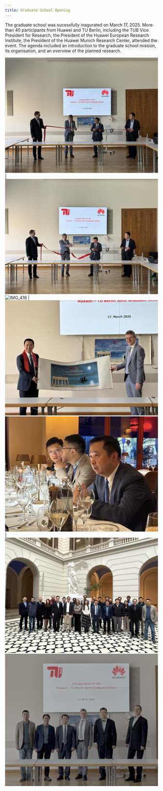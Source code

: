 ```yaml
---
title: Graduate School Opening
---
```


The graduate school was sucessfully inagurated on March 17, 2025. More than 40 participants from Huawei and TU Berlin, including the TUB Vice President for Research, the President of the Huawei European Research Institute, the President of the Huawei Munich Research Center, attended the event. The agenda included an introduction to the graduate school mission, its organisation, and an overview of the planned research.

![IMG_1384](img/opening/IMG_1384.jpg) | ![IMG_1388](img/opening/IMG_1388.jpg) 
![IMG_416](img/opening/IMG_1416.jpg) | ![IMG_1398](img/opening/IMG_1398.jpg) 
![IMG_1434](img/opening/IMG_1434.jpg) | ![IMG_1428](img/opening/IMG_1428.jpg) 
![enablers](img/opening/enablers.jpg) 




